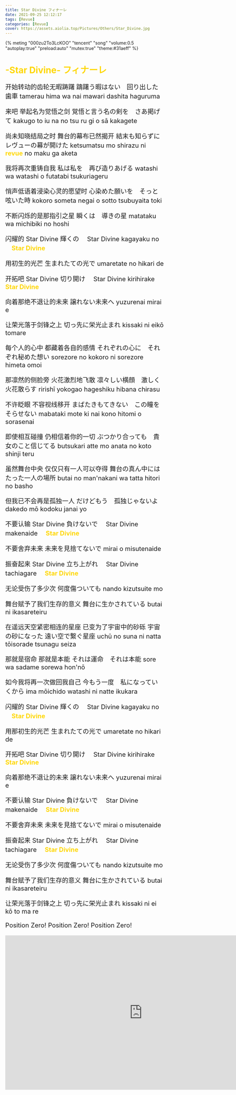 ```yaml
---
title: Star Divine フィナーレ
date: 2021-09-25 12:12:17
tags: [Revue]
categories: [Revue]
cover: https://assets.aiolia.top/Pictures/Others/Star_Divine.jpg
---
```


{% meting "000zu2To3LcKOO" "tencent" "song" "volume:0.5 "autoplay:true" "preload:auto" "mutex:true" "theme:#31aeff" %}

<!-- more -->
<h1 style="color: gold;">-Star Divine- フィナーレ</h1>
<div style="font-size: 1.25rem;">

开始转动的齿轮无暇踌躇
躊躇う暇はない　回り出した歯車
tamerau hima wa nai mawari dashita haguruma

来吧 举起名为觉悟之剑
覚悟と言う名の剣を　さあ掲げて
kakugo to iu na no tsu ru gi o sā kakagete

尚未知晓结局之时 舞台的幕布已然揭开
結末も知らずに　レヴューの幕が開けた
ketsumatsu mo shirazu ni <b style="color: gold;">revue</b> no maku ga aketa

我将再次重铸自我
私は私を　再び造りあげる
watashi wa watashi o futatabi tsukuriageru

悄声低语着浸染心灵的愿望时
心染めた願いを　そっと呟いた時
kokoro someta negai o sotto tsubuyaita toki

不断闪烁的是那指引之星
瞬くは　導きの星
matataku wa michibiki no hoshi

闪耀的 Star Divine
輝くの　 Star Divine
kagayaku no 　<b style="color: gold;">Star Divine</b>

用初生的光芒
生まれたての光で
umaretate no hikari de

开拓吧 Star Divine
切り開け　 Star Divine
kirihirake 　<b style="color: gold;">Star Divine</b>

向着那绝不退让的未来
譲れない未来へ
yuzurenai mirai e

让荣光落于剑锋之上
切っ先に栄光止まれ
kissaki ni eikō tomare

每个人的心中 都藏着各自的感情
それぞれの心に　それぞれ秘めた想い
sorezore no kokoro ni sorezore himeta omoi

那凛然的侧脸旁 火花激烈地飞散
凛々しい横顔　激しく火花散らす
ririshī yokogao hageshiku hibana chirasu

不许眨眼 不容视线移开
まばたきもてきない　この瞳をそらせない
mabataki mote ki nai kono hitomi o sorasenai

即使相互碰撞 仍相信着你的一切
ぶつかり合っても　貴女のこと信じてる
butsukari atte mo anata no koto shinji teru

虽然舞台中央 仅仅只有一人可以夺得
舞台の真ん中には　たった一人の場所
butai no man'nakani wa tatta hitori no basho

但我已不会再是孤独一人
だけどもう　孤独じゃないよ
dakedo mō kodoku janai yo

不要认输 Star Divine
負けないで　 Star Divine
makenaide 　<b style="color: gold;">Star Divine</b>

不要舍弃未来
未来を見捨てないで
mirai o misutenaide

振奋起来 Star Divine
立ち上がれ　 Star Divine
tachiagare 　<b style="color: gold;">Star Divine</b>

无论受伤了多少次
何度傷ついても
nando kizutsuite mo

舞台赋予了我们生存的意义
舞台に生かされている
butai ni ikasareteiru

在遥远天空紧密相连的星座 已变为了宇宙中的砂砾
宇宙の砂になった 遠い空で繋ぐ星座
uchū no suna ni natta tōisorade tsunagu seiza

那就是宿命 那就是本能
それは運命　それは本能
sore wa sadame sorewa hon'nō

如今我将再一次做回我自己
今もう一度　私になっていくから
ima mōichido watashi ni natte ikukara

闪耀的 Star Divine
輝くの　 Star Divine
kagayaku no 　<b style="color: gold;">Star Divine</b>

用那初生的光芒
生まれたての光で
umaretate no hikari de

开拓吧 Star Divine
切り開け　 Star Divine
kirihirake 　<b style="color: gold;">Star Divine</b>

向着那绝不退让的未来
譲れない未来へ
yuzurenai mirai e

不要认输 Star Divine
負けないで　 Star Divine
makenaide 　<b style="color: gold;">Star Divine</b>

不要舍弃未来
未来を見捨てないで
mirai o misutenaide

振奋起来 Star Divine
立ち上がれ　 Star Divine
tachiagare 　<b style="color: gold;">Star Divine</b>

无论受伤了多少次
何度傷ついても
nando kizutsuite mo

舞台赋予了我们生存的意义
舞台に生かされている
butai ni ikasareteiru

让荣光落于剑锋之上
切っ先に栄光止まれ
kissaki ni ei kō to ma re

Position Zero!
Position Zero!
Position Zero!

</div>

<iframe src="https://player.bilibili.com/player.html?aid=33053034&page=11&as_wide=1&high_quality=1&danmaku=0"
style="width: 62em; height: 35em;"
allowfullscreen="allowfullscreen" width="100%" height="100%" scrolling="no" frameborder="0" sandbox="allow-top-navigation allow-same-origin allow-forms allow-scripts"></iframe>

